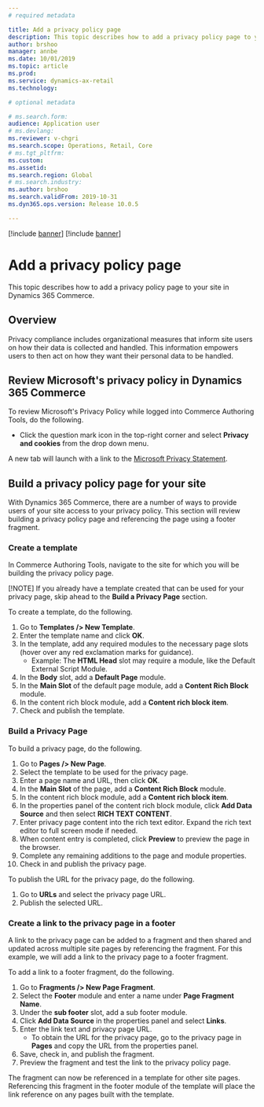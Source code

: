 ```yaml
---
# required metadata

title: Add a privacy policy page
description: This topic describes how to add a privacy policy page to your site in Dynamics 365 Commerce.
author: brshoo
manager: annbe
ms.date: 10/01/2019
ms.topic: article
ms.prod: 
ms.service: dynamics-ax-retail
ms.technology: 

# optional metadata

# ms.search.form: 
audience: Application user
# ms.devlang: 
ms.reviewer: v-chgri
ms.search.scope: Operations, Retail, Core
# ms.tgt_pltfrm: 
ms.custom: 
ms.assetid: 
ms.search.region: Global
# ms.search.industry: 
ms.author: brshoo
ms.search.validFrom: 2019-10-31
ms.dyn365.ops.version: Release 10.0.5

---
```


[!include [banner](../includes/preview-banner.md)]
[!include [banner](../includes/banner.md)]

# Add a privacy policy page
This topic describes how to add a privacy policy page to your site in Dynamics 365 Commerce.

## Overview

Privacy compliance includes organizational measures that inform site users on how their data is collected and handled. This information empowers users to then act on how they want their personal data to be handled.

## Review Microsoft's privacy policy in Dynamics 365 Commerce

To review Microsoft's Privacy Policy while logged into Commerce Authoring Tools, do the following.

- Click the question mark icon in the top-right corner and select **Privacy and cookies** from the drop down menu. 

A new tab will launch with a link to the [Microsoft Privacy Statement](https://privacy.microsoft.com/en-US/privacystatement). 

## Build a privacy policy page for your site

With Dynamics 365 Commerce, there are a number of ways to provide users of your site access to your privacy policy. This section will review building a privacy policy page and referencing the page using a footer fragment.
  
### Create a template

In Commerce Authoring Tools, navigate to the site for which you will be building the privacy policy page.

[!NOTE] If you already have a template created that can be used for your privacy page, skip ahead to the **Build a Privacy Page** section.

To create a template, do the following.

1. Go to **Templates /> New Template**.
1. Enter the template name and click **OK**.
1. In the template, add any required modules to the necessary page slots (hover over any red exclamation marks for guidance).
   - Example: The **HTML Head** slot may require a module, like the Default External Script Module.
1. In the **Body** slot, add a **Default Page** module.
1. In the **Main Slot** of the default page module, add a **Content Rich Block** module.
1. In the content rich block module, add a **Content rich block item**.
1. Check and publish the template.

### Build a Privacy Page

To build a privacy page, do the following.

1. Go to **Pages /> New Page**.
1. Select the template to be used for the privacy page.  
1. Enter a page name and URL, then click **OK**. 
1. In the **Main Slot** of the page, add a **Content Rich Block** module.
1. In the content rich block module, add a **Content rich block item**.
1. In the properties panel of the content rich block module, click **Add Data Source** and then select **RICH TEXT CONTENT**.
1. Enter privacy page content into the rich text editor. Expand the rich text editor to full screen mode if needed.
1. When content entry is completed, click **Preview** to preview the page in the browser.
1. Complete any remaining additions to the page and module properties.
1. Check in and publish the privacy page.

To publish the URL for the privacy page, do the following.

1. Go to **URLs** and select the privacy page URL.
1. Publish the selected URL.

### Create a link to the privacy page in a footer

A link to the privacy page can be added to a fragment and then shared and updated across multiple site pages by referencing the fragment. For this example, we will add a link to the privacy page to a footer fragment.

To add a link to a footer fragment, do the following.

1. Go to **Fragments /> New Page Fragment**.
1. Select the **Footer** module and enter a name under **Page Fragment Name**.
1. Under the **sub footer** slot, add a sub footer module.
1. Click **Add Data Source** in the properties panel and select **Links**.
1. Enter the link text and privacy page URL.
   - To obtain the URL for the privacy page, go to the privacy page in **Pages** and copy the URL from the properties panel.
1. Save, check in, and publish the fragment.
1. Preview the fragment and test the link to the privacy policy page.

The fragment can now be referenced in a template for other site pages. Referencing this fragment in the footer module of the template will place the link reference on any pages built with the template.
